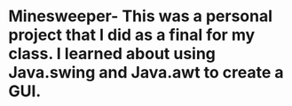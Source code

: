 # Minesweeper- This was a personal project that I did as a final for my class. I learned about using Java.swing and Java.awt to create a GUI.
